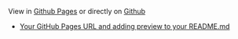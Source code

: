 View in [Github Pages](https://imran1503.github.io/IL_Web_Resume/) or directly on [Github](https://imran1503.github.io/IL_Web_Resume/) 
* [Your GitHub Pages URL and adding preview to your README.md](https://imran1503.github.io/IL_Web_Resume/)
